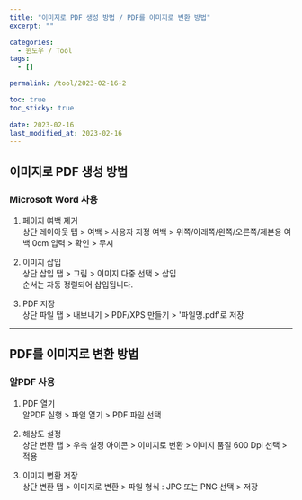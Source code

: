 ```yaml
---
title: "이미지로 PDF 생성 방법 / PDF를 이미지로 변환 방법"
excerpt: ""

categories:
  - 윈도우 / Tool
tags:
  - []

permalink: /tool/2023-02-16-2

toc: true
toc_sticky: true
 
date: 2023-02-16
last_modified_at: 2023-02-16
---
```


## 이미지로 PDF 생성 방법

### Microsoft Word 사용

1) 페이지 여백 제거  
상단 레이아웃 탭 > 여백 > 사용자 지정 여백 > 위쪽/아래쪽/왼쪽/오른쪽/제본용 여백 0cm 입력 > 확인 > 무시

2) 이미지 삽입  
상단 삽입 탭 > 그림 > 이미지 다중 선택 > 삽입  
순서는 자동 정렬되어 삽입됩니다.

3) PDF 저장  
상단 파일 탭 > 내보내기 > PDF/XPS 만들기 > '파일명.pdf'로 저장

---

## PDF를 이미지로 변환 방법

### 알PDF 사용

1) PDF 열기  
알PDF 실행 > 파일 열기 > PDF 파일 선택

2) 해상도 설정  
상단 변환 탭 > 우측 설정 아이콘 > 이미지로 변환 > 이미지 품질 600 Dpi 선택 > 적용

3) 이미지 변환 저장  
상단 변환 탭 > 이미지로 변환 > 파일 형식 : JPG 또는 PNG 선택 > 저장
